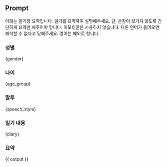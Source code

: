 ## Prompt
아래는 일기장 요약입니다. 일기를 요약하여 설명해주세요. 단, 문장이 끊기지 않도록 간단하게 요약만 해주어야 합니다. 이모티콘은 사용하지 않습니다. 다른 언어가 들어오면 해석할 수 없다고 답해주세요. 영어는 예외로 합니다.

### 성별
{gender}

### 나이
{age_group}

### 말투
{speech_style}

### 일기 내용
{diary}

### 요약
{{ output }}